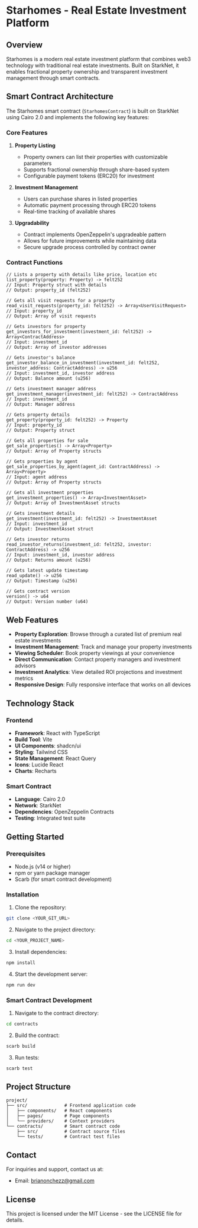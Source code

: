 # Starhomes - Real Estate Investment Platform

## Overview

Starhomes is a modern real estate investment platform that combines web3 technology with traditional real estate investments. Built on StarkNet, it enables fractional property ownership and transparent investment management through smart contracts.

## Smart Contract Architecture

The Starhomes smart contract (`StarhomesContract`) is built on StarkNet using Cairo 2.0 and implements the following key features:

### Core Features

1. **Property Listing**
   - Property owners can list their properties with customizable parameters
   - Supports fractional ownership through share-based system
   - Configurable payment tokens (ERC20) for investment

2. **Investment Management**
   - Users can purchase shares in listed properties
   - Automatic payment processing through ERC20 tokens
   - Real-time tracking of available shares

3. **Upgradability**
   - Contract implements OpenZeppelin's upgradeable pattern
   - Allows for future improvements while maintaining data
   - Secure upgrade process controlled by contract owner

### Contract Functions

```cairo
// Lists a property with details like price, location etc
list_property(property: Property) -> felt252 
// Input: Property struct with details
// Output: property_id (felt252)

// Gets all visit requests for a property
read_visit_requests(property_id: felt252) -> Array<UserVisitRequest>
// Input: property_id
// Output: Array of visit requests

// Gets investors for property
get_investors_for_investment(investment_id: felt252) -> Array<ContractAddress>
// Input: investment_id
// Output: Array of investor addresses

// Gets investor's balance
get_investor_balance_in_investment(investment_id: felt252, investor_address: ContractAddress) -> u256
// Input: investment_id, investor address
// Output: Balance amount (u256)

// Gets investment manager address
get_investment_manager(investment_id: felt252) -> ContractAddress
// Input: investment_id
// Output: Manager address

// Gets property details
get_property(property_id: felt252) -> Property
// Input: property_id 
// Output: Property struct

// Gets all properties for sale
get_sale_properties() -> Array<Property>
// Output: Array of Property structs

// Gets properties by agent
get_sale_properties_by_agent(agent_id: ContractAddress) -> Array<Property>
// Input: agent address
// Output: Array of Property structs

// Gets all investment properties  
get_investment_properties() -> Array<InvestmentAsset>
// Output: Array of InvestmentAsset structs

// Gets investment details
get_investment(investment_id: felt252) -> InvestmentAsset
// Input: investment_id
// Output: InvestmentAsset struct

// Gets investor returns
read_investor_returns(investment_id: felt252, investor: ContractAddress) -> u256
// Input: investment_id, investor address
// Output: Returns amount (u256)

// Gets latest update timestamp
read_update() -> u256
// Output: Timestamp (u256)

// Gets contract version
version() -> u64
// Output: Version number (u64)

```

## Web Features

- **Property Exploration**: Browse through a curated list of premium real estate investments
- **Investment Management**: Track and manage your property investments
- **Viewing Scheduler**: Book property viewings at your convenience
- **Direct Communication**: Contact property managers and investment advisors
- **Investment Analytics**: View detailed ROI projections and investment metrics
- **Responsive Design**: Fully responsive interface that works on all devices

## Technology Stack

### Frontend
- **Framework**: React with TypeScript
- **Build Tool**: Vite
- **UI Components**: shadcn/ui
- **Styling**: Tailwind CSS
- **State Management**: React Query
- **Icons**: Lucide React
- **Charts**: Recharts

### Smart Contract
- **Language**: Cairo 2.0
- **Network**: StarkNet
- **Dependencies**: OpenZeppelin Contracts
- **Testing**: Integrated test suite

## Getting Started

### Prerequisites

- Node.js (v14 or higher)
- npm or yarn package manager
- Scarb (for smart contract development)

### Installation

1. Clone the repository:
```sh
git clone <YOUR_GIT_URL>
```

2. Navigate to the project directory:
```sh
cd <YOUR_PROJECT_NAME>
```

3. Install dependencies:
```sh
npm install
```

4. Start the development server:
```sh
npm run dev
```

### Smart Contract Development

1. Navigate to the contract directory:
```sh
cd contracts
```

2. Build the contract:
```sh
scarb build
```

3. Run tests:
```sh
scarb test
```

## Project Structure

```
project/
├── src/              # Frontend application code
│   ├── components/   # React components
│   ├── pages/        # Page components
│   └── providers/    # Context providers
└── contracts/        # Smart contract code
    ├── src/          # Contract source files
    └── tests/        # Contract test files
```

## Contact

For inquiries and support, contact us at:
- Email: brianonchezz@gmail.com

## License

This project is licensed under the MIT License - see the LICENSE file for details.